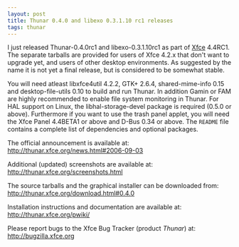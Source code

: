 ```yaml
---
layout: post
title: Thunar 0.4.0 and libexo 0.3.1.10 rc1 releases
tags: thunar
---
```


I just released Thunar-0.4.0rc1 and libexo-0.3.1.10rc1 as part of <a href="http://www.xfce.org/">Xfce</a> 4.4RC1. The separate tarballs are provided for users of Xfce 4.2.x that don't want to upgrade yet, and users of other desktop environments. As suggested by the name it is not yet a final release, but is considered to be somewhat stable.

You will need atleast libxfce4util 4.2.2, GTK+ 2.6.4, shared-mime-info 0.15 and desktop-file-utils 0.10 to build and run Thunar. In addition Gamin or FAM are highly recommended to enable file system monitoring in Thunar. For HAL support on Linux, the libhal-storage-devel package is required (0.5.0 or above). Furthermore if you want to use the trash panel applet, you will need the Xfce Panel 4.4BETA1 or above and D-Bus 0.34 or above. The <code>README</code> file contains a complete list of dependencies and optional packages.

The official announcement is available at: <http://thunar.xfce.org/news.html#2006-09-03>

Additional (updated) screenshots are available at: <http://thunar.xfce.org/screenshots.html>

The source tarballs and the graphical installer can be downloaded from: <http://thunar.xfce.org/download.html#0.4.0>

Installation instructions and documentation are available at: <http://thunar.xfce.org/pwiki/>

Please report bugs to the Xfce Bug Tracker (product _Thunar_) at: <http://bugzilla.xfce.org>
